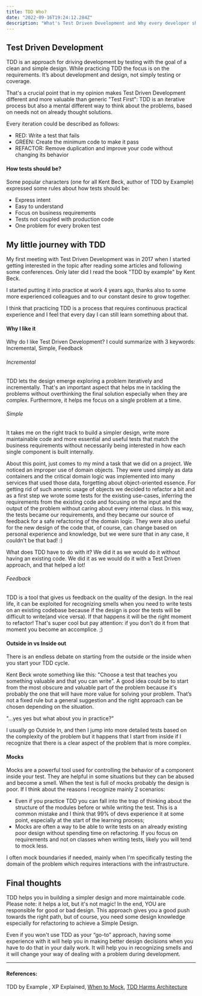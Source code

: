 ```yaml
---
title: TDD Who?
date: "2022-09-16T19:24:12.284Z"
description: "What's Test Driven Development and Why every developer should experience it?"
---
```


## Test Driven Development

TDD is an approach for driving development by testing with the goal of a clean and simple design. While practicing TDD
the focus is on the requirements. It’s about development and design, not simply testing or coverage.

That's a crucial point that in my opinion makes Test Driven Development   different and more valuable than generic
"Test First": TDD is an iterative process but also a mental different way to think about the problems,
based on needs not on already thought solutions.

Every iteration could be described as follows:

- RED: Write a test that fails
- GREEN: Create the minimum code to make it pass
- REFACTOR: Remove duplication and improve your code without changing its behavior

#### How tests should be?
Some popular characters (one for all Kent Beck, author of TDD by Example) expressed some rules about how tests should be:

- Express intent
- Easy to understand
- Focus on business requirements
- Tests not coupled with production code
- One problem for every broken test


## My little journey with TDD

My first meeting with Test Driven Development was in 2017 when I started getting interested in the topic after reading
some articles and following some conferences. Only later did I read the book "TDD by example" by Kent Beck.

I started putting it into practice at work 4 years ago, thanks also to some more experienced colleagues and
to our constant desire to grow together.

I think that practicing TDD is a process that requires continuous practical experience and I feel that every
day I can still learn something about that.

#### Why I like it

Why do I like Test Driven Development?
I could summarize with 3 keywords: Incremental, Simple, Feedback

###### Incremental
TDD lets the design emerge exploring a problem iteratively and incrementally. That's an important aspect that helps me
in tackling the problems without overthinking the final solution especially when they are complex.
Furthermore, it helps me focus on a single problem at a time.

###### Simple

It takes me on the right track to build a simpler design, write more maintainable code and more essential
and useful tests that match the business requirements without necessarily being interested in how each single component
is built internally.

About this point, just comes to my mind a task that we did on a project.
We noticed an improper use of domain objects. They were used simply as data containers and the critical domain
logic was implemented into many services that used those data, forgetting about object-oriented essence.
For getting rid of such anemic usage of objects we decided to refactor a bit and as a first step we wrote some tests for the
existing use-cases, inferring the requirements from the existing code and focusing on the input and the output of the problem
without caring about every internal class.
In this way, the tests became our requirements, and they became our source of feedback for a safe refactoring of the domain logic.
They were also useful for the new design of the code that, of course, can change based on personal experience and knowledge,
but we were sure that in any case, it couldn't be that bad! :)

What does TDD have to do with it?
We did it as we would do it without having an existing code. We did it as we would do it with a Test Driven approach,
and that helped a lot!

###### Feedback

TDD is a tool that gives us feedback on the quality of the design.
In the real life, it can be exploited for recognizing smells when you need to write tests on an existing codebase
because if the design is poor the tests will be difficult to write(and vice versa). If that happens it will be the right
moment to refactor!
That's super cool but pay attention: if you don't do it from that moment you become an accomplice. ;)

#### Outside in vs Inside out
There is an endless debate on starting from the outside or the inside when you start your TDD cycle.

Kent Beck wrote something like this: "Choose a test that teaches you something valuable and that you can write".
A good idea could be to start from the most obscure and valuable part of the problem because it's probably the one
that will have more value for solving your problem.
That’s not a fixed rule but a general suggestion and the right approach can be chosen depending on the situation.

"...yes yes but what about you in practice?"

I usually go Outside In, and then I jump into more detailed tests based on the complexity of the problem but
it happens that I start from inside if I recognize that there is a clear aspect of the problem that is more complex.

#### Mocks
Mocks are a powerful tool used for controlling the behavior of a component inside your test. They are helpful in some
situations but they can be abused and become a smell. When the test is full of mocks probably the design is poor. If I
think about the reasons I recognize mainly 2 scenarios:

- Even if you practice TDD you can fall into the trap of thinking about the structure of the modules before or while
  writing the test. This is a common mistake and I think that 99% of devs experience it at some point, especially at the
  start of the learning process;
- Mocks are often a way to be able to write tests on an already existing poor design without spending time on refactoring.
  If you focus on requirements and not on classes when writing tests, likely you will tend to mock less.

I often mock boundaries if needed, mainly when I'm specifically testing the domain of the problem which requires
interactions with the infrastructure.

## Final thoughts

TDD helps you in building a simpler design and more maintainable code. Please note: it helps a lot, but it's not magic!
In the end, YOU are responsible for good or bad design. This approach gives you a good push towards the right path,
but of course, you need some design knowledge especially for refactoring to achieve a Simple Design.

Even if you won't use TDD as your “go-to” approach, having some experience with it will help you in making better design
decisions when you have to do that in your daily work. It will help you in recognizing smells and it will change your way
of dealing with a problem during development.

---

#### References:
TDD by Example , XP Explained, [When to Mock](https://blog.cleancoder.com/uncle-bob/2014/05/10/WhenToMock.html),
[TDD Harms Architecture](https://blog.cleancoder.com/uncle-bob/2017/03/03/TDD-Harms-Architecture.html#:~:text=Yes!,architecture%20%E2%80%93%20TDD%20or%20no%20TDD)